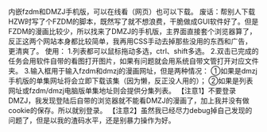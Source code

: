 内嵌fzdm和DMZJ手机版，可以在线看（网页）也可以下载。
废话：帮别人下载HZW时写了个FZDM的脚本，既然写了就不想浪费，干脆做成GUI软件好了。但是FZDM的漫画比较少，所以找来了DMZJ的手机版，主界面直接套个浏览器算了，反正这两个网站本身都比较简单，我再用CSS手动去掉那些没用的东西和广告，更清爽了。
使用：
1.列表都可以鼠标拖动多选，ctrl、shift多选。
2.双击已完成的任务会用软件自带的看图打开图片，如果有问题就会用系统自带文管打开对应文件夹。
3.输入框用于输入fzdm和dmzj的漫画网址，但是两种情况：
	①如果是dmzj手机版的单集网址将会立即下载该集（因为懒，反正没人用的）；
	②如果是列表网址或fzdm/dmzj电脑版单集地址则会提供分集列表。
【注意1】不要登录DMZJ，我发现登陆后自带的浏览器就不能看DMZJ的漫画了，加上我并没有做cookie的保存。所以就别登录。
【注意2】虽然我已经尽力debug掉自己发现的问题了，但是以我的渣码水平，还是别暴力操作为好。

